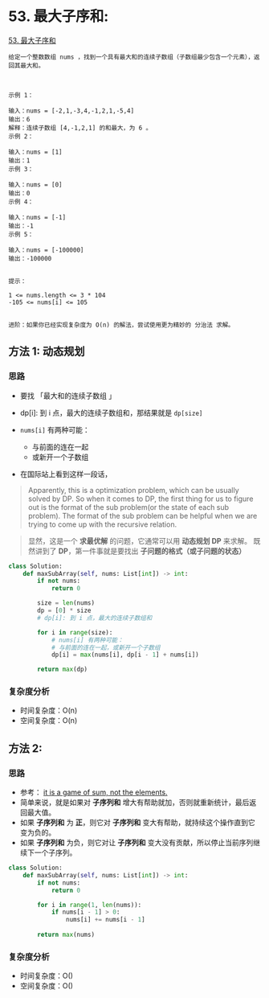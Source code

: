 # 53. 最大子序和: 

[53. 最大子序和](https://leetcode-cn.com/problems/maximum-subarray/)

```
给定一个整数数组 nums ，找到一个具有最大和的连续子数组（子数组最少包含一个元素），返回其最大和。

 

示例 1：

输入：nums = [-2,1,-3,4,-1,2,1,-5,4]
输出：6
解释：连续子数组 [4,-1,2,1] 的和最大，为 6 。
示例 2：

输入：nums = [1]
输出：1
示例 3：

输入：nums = [0]
输出：0
示例 4：

输入：nums = [-1]
输出：-1
示例 5：

输入：nums = [-100000]
输出：-100000
 

提示：

1 <= nums.length <= 3 * 104
-105 <= nums[i] <= 105
 

进阶：如果你已经实现复杂度为 O(n) 的解法，尝试使用更为精妙的 分治法 求解。
```
## 方法 1: 动态规划 

### 思路


* 要找 「最大和的连续子数组 」
* dp[i]: 到 i 点，最大的连续子数组和，那结果就是 `dp[size]`
* `nums[i]` 有两种可能：
    * 与前面的连在一起
    * 或新开一个子数组 

* 在国际站上看到这样一段话，

> Apparently, this is a optimization problem, which can be usually solved by DP. So when it comes to DP, the first thing for us to figure out is the format of the sub problem(or the state of each sub problem). The format of the sub problem can be helpful when we are trying to come up with the recursive relation.

> 显然，这是一个 **求最优解** 的问题，它通常可以用 **动态规划 DP** 来求解。
> 既然讲到了 **DP**，第一件事就是要找出 **子问题的格式（或子问题的状态）**


```python
class Solution:
    def maxSubArray(self, nums: List[int]) -> int:
        if not nums:
            return 0

        size = len(nums)
        dp = [0] * size
        # dp[i]: 到 i 点，最大的连续子数组和

        for i in range(size):
            # nums[i] 有两种可能：
            # 与前面的连在一起，或新开一个子数组 
            dp[i] = max(nums[i], dp[i - 1] + nums[i])

        return max(dp)
```

### 复杂度分析

* 时间复杂度：O(n)
* 空间复杂度：O(n)


## 方法 2: 

### 思路

* 参考： [it is a game of sum, not the elements.](https://leetcode.com/problems/maximum-subarray/discuss/20396/Easy-Python-Way/236689)
* 简单来说，就是如果对 **子序列和** 增大有帮助就加，否则就重新统计，最后返回最大值。
* 如果 **子序列和** 为 **正**，则它对 **子序列和** 变大有帮助，就持续这个操作直到它变为负的。
* 如果 **子序列和** 为负，则它对让 **子序列和** 变大没有贡献，所以停止当前序列继续下一个子序列。


```python
class Solution:
    def maxSubArray(self, nums: List[int]) -> int:
        if not nums:
            return 0

        for i in range(1, len(nums)):
            if nums[i - 1] > 0:
                nums[i] += nums[i - 1]
        
        return max(nums)
```

### 复杂度分析

* 时间复杂度：O()
* 空间复杂度：O()
